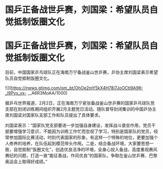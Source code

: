 # 国乒正备战世乒赛，刘国梁：希望队员自觉抵制饭圈文化

# 国乒正备战世乒赛，刘国梁：希望队员自觉抵制饭圈文化

目前，中国国家乒乓球队正在海南万宁备战釜山世乒赛，乒协主席刘国梁表示希望队员自觉抵制饭圈文化。

![](https://inews.gtimg.com/om_bt/OhOe2mY5kX4H78i7JoOCti9A9K-_l9Pyx_vx-
__A6R3MoAA/1000)

据乒乓世界报道，2月2日，正在海南万宁紧张备战釜山世乒赛的国家乒乓球队党支部在封闭训练期间组织开展2月主题党日活动。随队督导封闭集训的中国乒协主席刘国梁对国家队支部工作和队员提出了具体要求。

刘国梁表示：“国家队党支部要进一步加强自身建设，发挥战斗堡垒作用，党员干部要增强学习意识，不能因为训练工作忙而忽视了学习，特别是国家队的党员，经常参加国际比赛活动，时刻代表国家的形象，有这样一个特殊的地位，更要加强个人修养的培养，在队伍起到模范带头作用。二是，结合备战环境，大家要思想一致，自觉抵制“饭圈文化”，创造优良洁净的环境，全身心投入备战，高度重视赛风赛纪的问题，打造一直“能征善战，作风优良”的国家队，争取在釜山世乒赛、巴黎奥运会上取得好成绩。”


